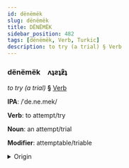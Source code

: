 ```yaml
---
id: dënëmëk
slug: dënëmëk
title: DËNËMËK
sidebar_position: 482
tags: [dënëmëk, Verb, Turkic]
description: to try (a trial) § Verb
---
```


### dënëmëk&emsp;<span kind="abugida">ʌʇƨʇƶ̑ʇ</span>

*to try (a trial)* **§** [Verb](../../tags/Verb)

**IPA**: /ˈde.ne.mek/

**Verb**: to attempt/try

**Noun**: an attempt/trial

**Modifier**: attemptable/triable

<details>
    <summary>Origin</summary>
    Turkish denemek /de.ne.ˈmec/<br/>
    <em>Turkic Language Family</em>
</details>